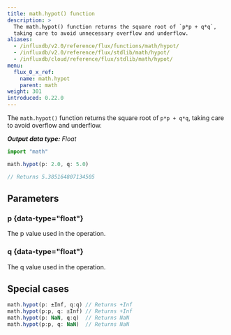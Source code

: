 ```yaml
---
title: math.hypot() function
description: >
  The math.hypot() function returns the square root of `p*p + q*q`,
  taking care to avoid unnecessary overflow and underflow.
aliases:
  - /influxdb/v2.0/reference/flux/functions/math/hypot/
  - /influxdb/v2.0/reference/flux/stdlib/math/hypot/
  - /influxdb/cloud/reference/flux/stdlib/math/hypot/
menu:
  flux_0_x_ref:
    name: math.hypot
    parent: math
weight: 301
introduced: 0.22.0
---
```


The `math.hypot()` function returns the square root  of `p*p + q*q`,
taking care to avoid overflow and underflow.

_**Output data type:** Float_

```js
import "math"

math.hypot(p: 2.0, q: 5.0)

// Returns 5.385164807134505
```

## Parameters

### p {data-type="float"}
The p value used in the operation.

### q {data-type="float"}
The q value used in the operation.

## Special cases
```js
math.hypot(p: ±Inf, q:q) // Returns +Inf
math.hypot(p:p, q: ±Inf) // Returns +Inf
math.hypot(p: NaN, q:q)  // Returns NaN
math.hypot(p:p, q: NaN)  // Returns NaN
```
